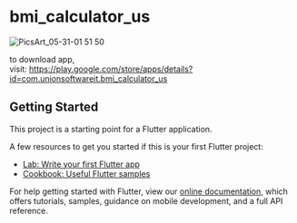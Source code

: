 # bmi_calculator_us
![PicsArt_05-31-01 51 50](https://user-images.githubusercontent.com/83079592/159474014-ccbd0b86-f673-445e-9ee4-90d1850291b3.jpg)

to download app,<br/>
visit:
https://play.google.com/store/apps/details?id=com.unionsoftwareit.bmi_calculator_us
## Getting Started

This project is a starting point for a Flutter application.

A few resources to get you started if this is your first Flutter project:

- [Lab: Write your first Flutter app](https://flutter.dev/docs/get-started/codelab)
- [Cookbook: Useful Flutter samples](https://flutter.dev/docs/cookbook)

For help getting started with Flutter, view our
[online documentation](https://flutter.dev/docs), which offers tutorials,
samples, guidance on mobile development, and a full API reference.
